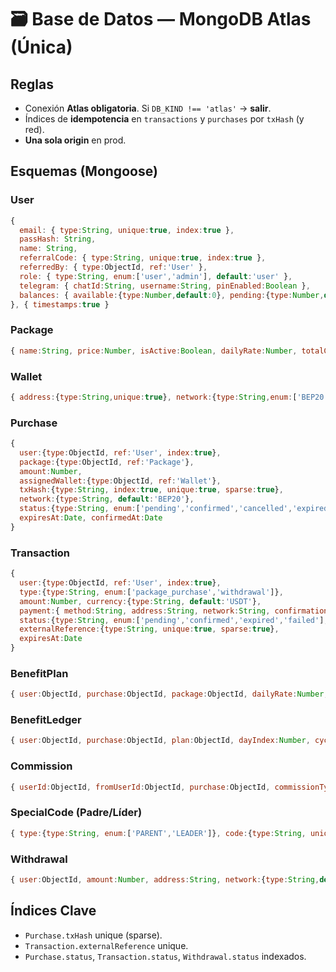 # 🗃️ Base de Datos — MongoDB Atlas (Única)

## Reglas
- Conexión **Atlas obligatoria**. Si `DB_KIND !== 'atlas'` → **salir**.
- Índices de **idempotencia** en `transactions` y `purchases` por `txHash` (y red).
- **Una sola origin** en prod.

## Esquemas (Mongoose)

### User
```js
{
  email: { type:String, unique:true, index:true },
  passHash: String,
  name: String,
  referralCode: { type:String, unique:true, index:true },
  referredBy: { type:ObjectId, ref:'User' },
  role: { type:String, enum:['user','admin'], default:'user' },
  telegram: { chatId:String, username:String, pinEnabled:Boolean },
  balances: { available:{type:Number,default:0}, pending:{type:Number,default:0}, locked:{type:Number,default:0} },
}, { timestamps:true }
```

### Package
```js
{ name:String, price:Number, isActive:Boolean, dailyRate:Number, totalCycles:Number, activeDaysPerCycle:Number, pauseDayPerCycle:Number }
```

### Wallet
```js
{ address:{type:String,unique:true}, network:{type:String,enum:['BEP20']}, status:{type:String,enum:['active','inactive']}, usageCount:Number, lastUsed:Date }
```

### Purchase
```js
{
  user:{type:ObjectId, ref:'User', index:true},
  package:{type:ObjectId, ref:'Package'},
  amount:Number,
  assignedWallet:{type:ObjectId, ref:'Wallet'},
  txHash:{type:String, index:true, unique:true, sparse:true},
  network:{type:String, default:'BEP20'},
  status:{type:String, enum:['pending','confirmed','cancelled','expired'], index:true},
  expiresAt:Date, confirmedAt:Date
}
```

### Transaction
```js
{
  user:{type:ObjectId, ref:'User', index:true},
  type:{type:String, enum:['package_purchase','withdrawal']},
  amount:Number, currency:{type:String, default:'USDT'},
  payment:{ method:String, address:String, network:String, confirmations:Number },
  status:{type:String, enum:['pending','confirmed','expired','failed'], index:true},
  externalReference:{type:String, unique:true, sparse:true},
  expiresAt:Date
}
```

### BenefitPlan
```js
{ user:ObjectId, purchase:ObjectId, package:ObjectId, dailyRate:Number, totalCycles:Number, activeDaysPerCycle:Number, pauseDayPerCycle:Number, startedAt:Date, status:{type:String, enum:['active','completed','paused','cancelled']} }
```

### BenefitLedger
```js
{ user:ObjectId, purchase:ObjectId, plan:ObjectId, dayIndex:Number, cycleIndex:Number, amount:Number, status:{type:String, enum:['pending','available','reverted']}, availableAt:Date }
```

### Commission
```js
{ userId:ObjectId, fromUserId:ObjectId, purchase:ObjectId, commissionType:{type:String, enum:['direct_referral','parent_bonus','leader_bonus']}, amount:Number, status:{type:String, enum:['pending','available','paid','cancelled']}, unlockedAt:Date, paidAt:Date, metadata:Object }
```

### SpecialCode (Padre/Líder)
```js
{ type:{type:String, enum:['PARENT','LEADER']}, code:{type:String, unique:true}, owner:{type:ObjectId, ref:'User'}, status:{type:String, enum:['active','inactive']} }
```

### Withdrawal
```js
{ user:ObjectId, amount:Number, address:String, network:{type:String,default:'BEP20'}, status:{type:String, enum:['requested','approved','exported','completed','rejected']}, pinVerifiedAt:Date, exportBatchId:String, adminNotes:String }
```

## Índices Clave
- `Purchase.txHash` unique (sparse).
- `Transaction.externalReference` unique.
- `Purchase.status`, `Transaction.status`, `Withdrawal.status` indexados.
